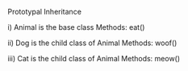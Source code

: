 Prototypal Inheritance

i) Animal is the base class
Methods:
  eat()

ii) Dog is the child class of Animal
Methods:
  woof()

iii) Cat is the child class of Animal
Methods:
  meow()
